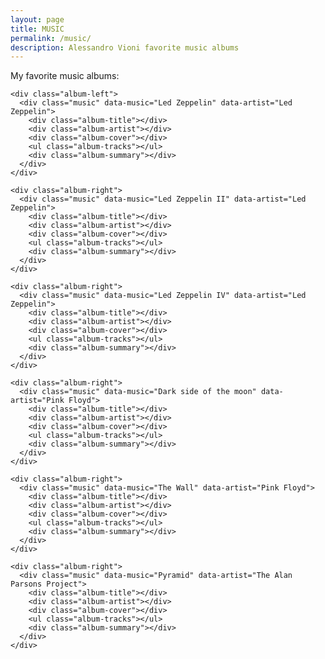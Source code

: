 ```yaml
---
layout: page
title: MUSIC
permalink: /music/
description: Alessandro Vioni favorite music albums
---
```


My favorite music albums:

<!-- <i class="fa fa-spin fa-cog fa-4x loading-films"></i> -->

<div class="music-wrapper">

  <div class="album-grid">

    <div class="album-left">
      <div class="music" data-music="Led Zeppelin" data-artist="Led Zeppelin">
        <div class="album-title"></div>
        <div class="album-artist"></div>
        <div class="album-cover"></div>
        <ul class="album-tracks"></ul>
        <div class="album-summary"></div>
      </div>
    </div>

    <div class="album-right">
      <div class="music" data-music="Led Zeppelin II" data-artist="Led Zeppelin">
        <div class="album-title"></div>
        <div class="album-artist"></div>
        <div class="album-cover"></div>
        <ul class="album-tracks"></ul>
        <div class="album-summary"></div>
      </div>
    </div>
  </div>

  <div class="album-grid">
    <div class="album-left">
      <div class="music" data-music="Led Zeppelin III" data-artist="Led Zeppelin">
        <div class="album-title"></div>
        <div class="album-artist"></div>
        <div class="album-cover"></div>
        <ul class="album-tracks"></ul>
        <div class="album-summary"></div>
      </div>
    </div>

    <div class="album-right">
      <div class="music" data-music="Led Zeppelin IV" data-artist="Led Zeppelin">
        <div class="album-title"></div>
        <div class="album-artist"></div>
        <div class="album-cover"></div>
        <ul class="album-tracks"></ul>
        <div class="album-summary"></div>
      </div>
    </div>
  </div>

  <div class="album-grid">
    <div class="album-left">
      <div class="music" data-music="The piper at the gates of dawn" data-artist="Pink Floyd">
        <div class="album-title"></div>
        <div class="album-artist"></div>
        <div class="album-cover"></div>
        <ul class="album-tracks"></ul>
        <div class="album-summary"></div>
      </div>
    </div>

    <div class="album-right">
      <div class="music" data-music="Dark side of the moon" data-artist="Pink Floyd">
        <div class="album-title"></div>
        <div class="album-artist"></div>
        <div class="album-cover"></div>
        <ul class="album-tracks"></ul>
        <div class="album-summary"></div>
      </div>
    </div>
  </div>

  <div class="album-grid">
    <div class="album-left">
      <div class="music" data-music="Wish you were here" data-artist="Pink Floyd">
        <div class="album-title"></div>
        <div class="album-artist"></div>
        <div class="album-cover"></div>
        <ul class="album-tracks"></ul>
        <div class="album-summary"></div>
      </div>
    </div>

    <div class="album-right">
      <div class="music" data-music="The Wall" data-artist="Pink Floyd">
        <div class="album-title"></div>
        <div class="album-artist"></div>
        <div class="album-cover"></div>
        <ul class="album-tracks"></ul>
        <div class="album-summary"></div>
      </div>
    </div>
  </div>

  <div class="album-grid">
    <div class="album-left">
      <div class="music" data-music="Tales Of Mystery And Imagination" data-artist="The Alan Parsons Project">
        <div class="album-title"></div>
        <div class="album-artist"></div>
        <div class="album-cover"></div>
        <ul class="album-tracks"></ul>
        <div class="album-summary"></div>
      </div>
    </div>

    <div class="album-right">
      <div class="music" data-music="Pyramid" data-artist="The Alan Parsons Project">
        <div class="album-title"></div>
        <div class="album-artist"></div>
        <div class="album-cover"></div>
        <ul class="album-tracks"></ul>
        <div class="album-summary"></div>
      </div>
    </div>
  </div>

</div>
